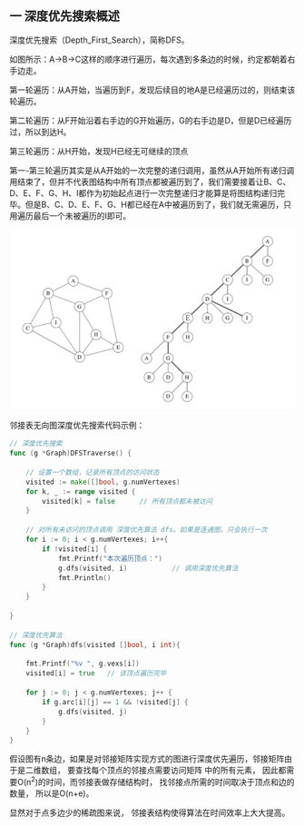 ## 一 深度优先搜索概述

深度优先搜索（Depth_First_Search），简称DFS。  

如图所示：A->B->C这样的顺序进行遍历，每次遇到多条边的时候，约定都朝着右手边走。  

第一轮遍历：从A开始，当遍历到F，发现后续目的地A是已经遍历过的，则结束该轮遍历。  

第二轮遍历：从F开始沿着右手边的G开始遍历，G的右手边是D，但是D已经遍历过，所以到达H。

第三轮遍历：从H开始，发现H已经无可继续的顶点  

第一-第三轮遍历其实是从A开始的一次完整的递归调用，虽然从A开始所有递归调用结束了，但并不代表图结构中所有顶点都被遍历到了，我们需要接着让B、C、D、E、F、G、H、I都作为初始起点进行一次完整递归才能算是将图结构递归完毕。但是B、C、D、E、F、G、H都已经在A中被遍历到了，我们就无需遍历，只用遍历最后一个未被遍历的I即可。  


![](/images/structure/graph-23.png)  

邻接表无向图深度优先搜索代码示例：
```go
// 深度优先搜索
func (g *Graph)DFSTraverse() {

	// 设置一个数组，记录所有顶点的访问状态
	visited := make([]bool, g.numVertexes)
	for k, _ := range visited {
		visited[k] = false		// 所有顶点都未被访问
	}

	// 对所有未访问的顶点调用 深度优先算法 dfs。如果是连通图，只会执行一次
	for i := 0; i < g.numVertexes; i++{
		if !visited[i] {
			fmt.Printf("本次遍历顶点：")
			g.dfs(visited, i)			// 调用深度优先算法
			fmt.Println()
		}
	}

}

// 深度优先算法
func (g *Graph)dfs(visited []bool, i int){

	fmt.Printf("%v ", g.vexs[i])
	visited[i] = true	// 该顶点遍历完毕

	for j := 0; j < g.numVertexes; j++ {
		if g.arc[i][j] == 1 && !visited[j] {
			g.dfs(visited, j)
		}
	}
}
```

假设图有n条边，如果是对邻接矩阵实现方式的图进行深度优先遍历，邻接矩阵由于是二维数组， 要查找每个顶点的邻接点需要访问矩阵
中的所有元素， 因此都需要O(n<sup>2</sup>)的时间，而邻接表做存储结构时， 找邻接点所需的时间取决于顶点和边的数量， 所以是O(n+e)。  

显然对于点多边少的稀疏图来说， 邻接表结构使得算法在时间效率上大大提高。  
